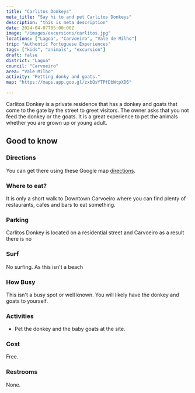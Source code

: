 ```yaml
---
title: "Carlitos Donkeys"
meta_title: "Say hi to and pet Carlitos Donkeys"
description: "this is meta description"
date: 2024-04-07T05:00:00Z
image: "/images/excursions/carlitos.jpg"
locations: ["Lagoa", "Carvoeiro", "Vale de Milho"]
trip: "Authentic Portuguese Experiences"
tags: ["kids", "animals", "excursion"]
draft: false
district: "Lagoa"
council: "Carvoeiro"
area: "Vale Milho"
activity: "Petting donky and goats."
map: "https://maps.app.goo.gl/zxbQsYTPfDbWtpXD6"

---
```


Carlitos  Donkey is a private residence that has a donkey and goats that come to the gate by the street to greet visitors.  The owner asks that you not feed the donkey or the goats.  It is a great experience to pet the animals whether you are grown up or young adult.


## Good to know


### Directions

You can get there using these Google map [directions](https://maps.app.goo.gl/jVEXUhryS4B9FXVr9).


### Where to eat?

It is only a short walk to Downtown Carvoeiro where you can find plenty of restaurants, cafes and bars to eat something.


### Parking

Carlitos Donkey is located on a residential street and Carvoeiro as a result there is no 


### Surf

No surfing. As this isn't a beach


### How Busy

This isn't a busy spot or well known.  You will likely have the donkey and goats to yourself.

### Activities

- Pet the donkey and the baby goats at the site.


### Cost

Free.

### Restrooms

None.
